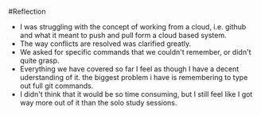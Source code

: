 #Reflection 
- I was struggling with the concept of working from a cloud, i.e. github and what it meant to push and pull form a cloud based system.
- The way conflicts are resolved was clarified greatly.
- We asked for specific commands that we couldn't remember, or didn't quite grasp.
- Everything we have covered so far I feel as though I have a decent uderstanding of it. the biggest problem i have is remembering to type out full git commands. 
- I didn't think that it would be so time consuming, but I still feel like I got way more out of it than the solo study sessions. 